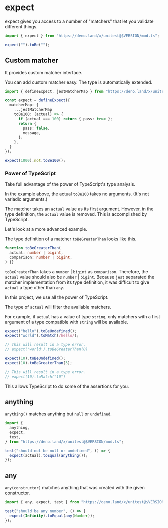 # expect

expect gives you access to a number of "matchers" that let you validate
different things.

```ts
import { expect } from "https://deno.land/x/unitest@$VERSION/mod.ts";

expect("").toBe("");
```

## Custom matcher

It provides custom matcher interface.

You can add custom matcher easy. The type is automatically extended.

```ts
import { defineExpect, jestMatcherMap } from "https://deno.land/x/unitest@$VERSION/mod.ts";

const expect = defineExpect({
  matcherMap: {
    ...jestMatcherMap
    toBe100: (actual) => {
      if (actual === 100) return { pass: true };
      return {
        pass: false,
        message,
      };
    },
  }
});

expect(1000).not.toBe100();
```

### Power of TypeScript

Take full advantage of the power of TypeScript's type analysis.

In the example above, the actual `toBe100` takes no arguments. (It's not
variadic arguments.)

The matcher takes an `actual` value as its first argument. However, in the type
definition, the `actual` value is removed. This is accomplished by TypeScript.

Let's look at a more advanced example.

The type definition of a matcher `toBeGreaterThan` looks like this.

```ts
function toBeGreaterThan(
  actual: number | bigint,
  comparison: number | bigint,
) {}
```

`toBeGreaterThan` takes a `number` | `bigint` as `comparison`. Therefore, the
`actual` value should also be `number` | `bigint`. Because `jest` separated the
matcher implementation from its type definition, it was difficult to give
`actual` a type other than `any`.

In this project, we use all the power of TypeScript.

The type of `actual` will filter the available matchers.

For example, if `actual` has a value of type `string`, only matchers with a
first argument of a type compatible with `string` will be available.

```ts
expect("hello").toBeUndefined();
expect("world").toMatch(/hello/);

// This will result in a type error.
// expect('world').toBeGreaterThan(0)
```

```ts
expect(10).toBeUndefined();
expect(10).toBeGreaterThan(3);

// This will result in a type error.
// expect(10).toMatch("10")
```

This allows TypeScript to do some of the assertions for you.

## anything

`anything()` matches anything but `null` or `undefined`.

```ts
import {
  anything,
  expect,
  test,
} from "https://deno.land/x/unitest@$VERSION/mod.ts";

test("should not be null or undefined", () => {
  expect(actual).toEqual(anything());
});
```

## any

`any(constructor)` matches anything that was created with the given constructor.

```ts
import { any, expect, test } from "https://deno.land/x/unitest@$VERSION/mod.ts";

test("should be any number", () => {
  expect(Infinity).toEqual(any(Number));
});
```
